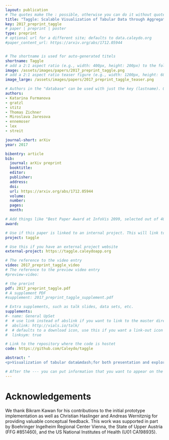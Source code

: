 ```yaml
---
layout: publication
# The quotes make the : possible, otherwise you can do it without quotes
title: "Taggle: Scalable Visualization of Tabular Data through Aggregation"
key: 2017_preprint_taggle
# paper | preprint | poster
type: preprint
# optional url for a different site; defaults to data.caleydo.org
#paper_content_url: https://arxiv.org/abs/1712.05944


# The shortname is used for auto-generated titels
shortname: Taggle
# add a 2:1 aspect ratio (e.g., width: 400px, height: 200px) to the folder /assets/images/papers/
image: /assets/images/papers/2017_preprint_taggle.png
# add a 2:1 aspect ratio teaser figure (e.g., width: 1200px, height: 600px) to the folder /assets/images/papers/
image_large: /assets/images/papers/2017_preprint_taggle_teaser.png

# Authors in the "database" can be used with just the key (lastname). Others can be written properly.
authors:
- Katarina Furmanova
- gratzl
- stitz
- Thomas Zichner
- Miroslava Jaresova
- ennemoser
- lex
- streit

journal-short: arXiv
year: 2017

bibentry: article
bib:
  journal: arXiv preprint
  booktitle: 
  editor: 
  publisher: 
  address: 
  doi: 
  url: https://arxiv.org/abs/1712.05944
  volume: 
  number: 
  pages: 
  month: 

# Add things like "Best Paper Award at InfoVis 2099, selected out of 4000 submissions"
award:

# Use if this paper is linked to an internal project. This will link to the project site
project: taggle

# Use this if you have an external project website
external-project: https://taggle.caleydoapp.org

# The reference to the video entry
video: 2017_preprint_taggle_video
# The reference to the preview video entry
#preview-video:

# the prerint
pdf: 2017_preprint_taggle.pdf
# A supplement PDF
#supplement: 2017_preprint_taggle_supplement.pdf

# Extra supplements, such as talk slides, data sets, etc.
supplements:
#- name: General UpSet
#  # use link instead of abslink if you want to link to the master directory
#  abslink: http://vials.io/talk/
#  # defaults to a download icon, use this if you want a link-out icon
#  linksym: true

# Link to the repository where the code is hostet
code: https://github.com/Caleydo/taggle

abstract: "
<p>Visualization of tabular data&mdash;for both presentation and exploration purposes&mdash;is a well-researched area. Although effective visual presentations of complex tables are supported by various plotting libraries, creating such tables is a tedious process and requires scripting skills. In contrast, interactive table visualizations that are designed for exploration purposes either operate at the level of individual rows, where large parts of the table are accessible only via scrolling, or provide a high-level overview that often lacks context-preserving drill-down capabilities. In this work we present Taggle, a novel visualization technique for exploring and presenting large and complex tables that are composed of individual columns of categorical or numerical data and homogeneous matrices. The key contribution of Taggle is the hierarchical aggregation of data subsets, for which the user can also choose suitable visual representations.The aggregation strategy is complemented by the ability to sort hierarchically such that groups of items can be flexibly defined by combining categorical stratifications and by rich data selection and filtering capabilities. We demonstrate the usefulness of Taggle for interactive analysis and presentation of complex genomics data for the purpose of drug discovery.</p>"

# After the --- you can put information that you want to appear on the website using markdown formatting or HTML. A good example are acknowledgements, extra references, an erratum, etc.
---
```



# Acknowledgements

We thank Bikram Kawan for his contributions to the initial prototype implementation as well as Christian Haslinger and Andreas Wernitznig for providing valuable conceptual feedback. This work was supported in part by Boehringer Ingelheim Regional Center Vienna, the State of Upper Austria (FFG #851460), and the US National Institutes of Health (U01 CA198935).
